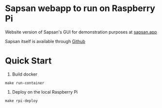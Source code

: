 # Sapsan webapp to run on Raspberry Pi

Website version of Sapsan's GUI for demonstration purposes at [sapsan.app](http://sapsan.app)

Sapsan itself is available through [Github](https://github.com/pikarpov-LANL/Sapsan)

# Quick Start

1. Build docker

```shell cript
make run-container
```

1. Deploy on the local Raspberry Pi

```shell cript
make rpi-deploy
```
